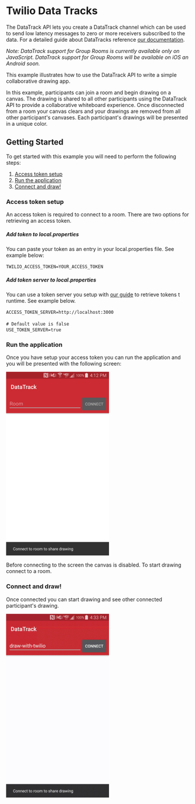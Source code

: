 # Twilio Data Tracks

The DataTrack API lets you create a DataTrack channel which can be used to send low latency 
messages to zero or more receivers subscribed to the data. For a detailed guide about DataTracks
reference [our documentation](https://www.twilio.com/docs/api/video/using-the-datatrack-api). 
 
 *Note: DataTrack support for Group Rooms is currently available only on JavaScript. 
 DataTrack support for Group Rooms will be available on iOS an Android soon.*
 

This example illustrates how to use the DataTrack API to write a simple collaborative drawing app. 

In this example, participants can join a room and begin drawing on a canvas. The drawing is shared
to all other participants using the DataTrack API to provide a collaborative whiteboard experience.
Once disconnected from a room your canvas clears and your drawings are removed from all other
participant's canvases. Each participant's drawings will be presented in a unique color.


## Getting Started

To get started with this example you will need to perform the following steps:

1. [Access token setup](#bullet1)
2. [Run the application](#bullet2)
3. [Connect and draw!](#bullet3)

### <a name="bullet1"></a>Access token setup 

An access token is required to connect to a room. There are two options for retrieving an access
token.

##### Add token to local.properties
You can paste your token as an entry in your local.properties file. See example below:

```
TWILIO_ACCESS_TOKEN=YOUR_ACCESS_TOKEN
```

##### Add token server to local.properties 
You can use a token server you setup with [our guide](https://github.com/twilio/video-quickstart-android#setup-an-access-token-server) 
to retrieve tokens t runtime. See example below.

```
ACCESS_TOKEN_SERVER=http://localhost:3000

# Default value is false
USE_TOKEN_SERVER=true
```


### <a name="bullet2"></a>Run the application 

Once you have setup your access token you can run the application and you will be presented with
the following screen:

<img height="500px" src="../images/exampleDataTrack/pre_connect.png"/>

Before connecting to the screen the canvas is disabled. To start drawing connect to a room.

### <a name="bullet3"></a>Connect and draw! 

Once connected you can start drawing and see other connected participant's drawing.

<img height="500px" src="../images/exampleDataTrack/drawing.gif"/>
